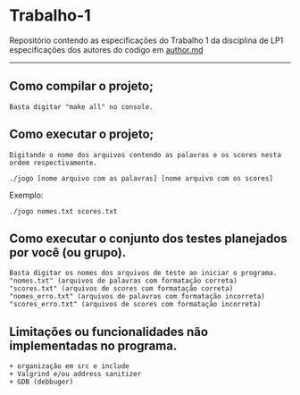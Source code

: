 # Trabalho-1
Repositório contendo as especificações do Trabalho 1 da disciplina de LP1
especificações dos autores do codigo em [author.md](author.md)

***

## Como compilar o projeto;
	Basta digitar "make all" no console.
## Como executar o projeto;
	Digitando o nome dos arquivos contendo as palavras e os scores nesta ordem respectivamente.

  ```
  ./jogo [nome arquivo com as palavras] [nome arquivo com os scores]
  ```
  Exemplo:
  ```
  ./jogo nomes.txt scores.txt
  ```
## Como executar o conjunto dos testes planejados por você (ou grupo).
	Basta digitar os nomes dos arquivos de teste ao iniciar o programa.
    "nomes.txt" (arquivos de palavras com formatação correta)
    "scores.txt" (arquivos de scores com formatação correta)
    "nomes_erro.txt" (arquivos de palavras com formatação incorreta)
    "scores_erro.txt" (arquivos de scores com formatação incorreta)

## Limitações ou funcionalidades não implementadas no programa.
    + organização em src e include
    + Valgrind e/ou address sanitizer
    + GDB (debbuger)